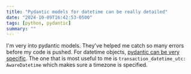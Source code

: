 ```yaml
---
title: "Pydantic models for datetime can be really detailed"
date: "2024-10-09T16:42:53-0500"
tags: [python, pydantic]
summary: ""
---
```


I'm very into pydantic models. They've helped me catch so many errors before my code is pushed. For datetime objects, [pydantic can be very specific](https://docs.pydantic.dev/2.0/usage/types/datetime/#pydantic-date-types). The one that is most useful to me is `transaction_datetime_utc: AwareDatetime` which makes sure a timezone is specified. 
